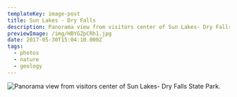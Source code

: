 ```yaml
---
templateKey: image-post
title: Sun Lakes - Dry Falls
description: Panorama view from visitors center of Sun Lakes- Dry Falls State Park.
previewImage: /img/HBYGZpCRh1.jpg
date: 2017-05-30T15:04:10.000Z
tags:
  - photos
  - nature
  - geology
---
```

![Panorama view from visitors center of Sun Lakes- Dry Falls State Park.](/img/HBYGZpCRh1.jpg)
